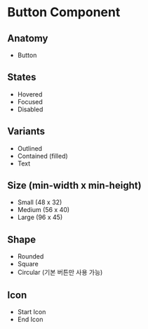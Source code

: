 # Button Component

## Anatomy

- Button

## States

- Hovered
- Focused
- Disabled

## Variants

- Outlined
- Contained (filled)
- Text

## Size (min-width x min-height)

- Small (48 x 32)
- Medium (56 x 40)
- Large (96 x 45)

## Shape

- Rounded
- Square
- Circular (기본 버튼만 사용 가능)

## Icon

- Start Icon
- End Icon
